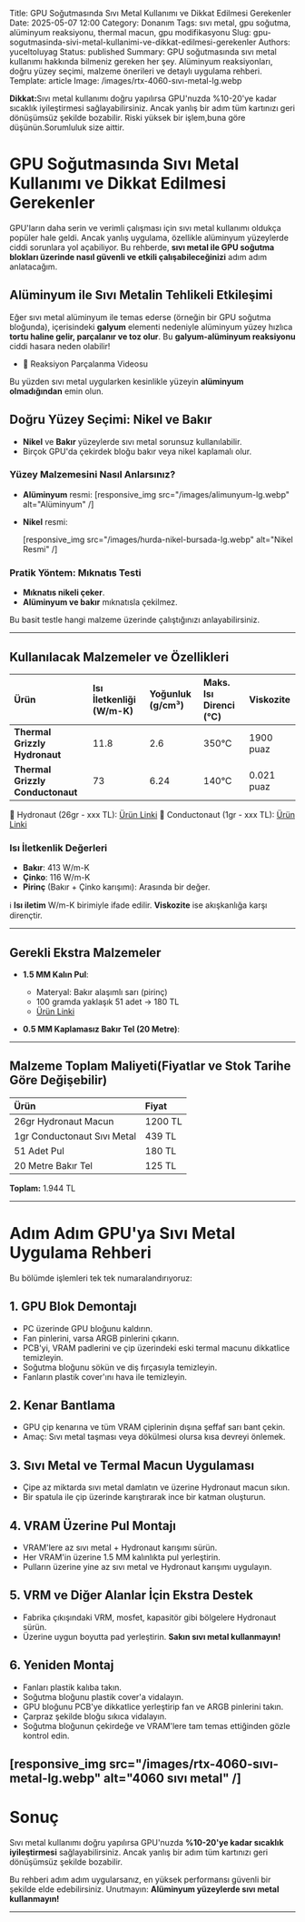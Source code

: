 Title: GPU Soğutmasında Sıvı Metal Kullanımı ve Dikkat Edilmesi Gerekenler
Date: 2025-05-07 12:00
Category: Donanım
Tags: sıvı metal, gpu soğutma, alüminyum reaksiyonu, thermal macun, gpu modifikasyonu
Slug: gpu-sogutmasinda-sivi-metal-kullanimi-ve-dikkat-edilmesi-gerekenler
Authors: yuceltoluyag
Status: published
Summary: GPU soğutmasında sıvı metal kullanımı hakkında bilmeniz gereken her şey. Alüminyum reaksiyonları, doğru yüzey seçimi, malzeme önerileri ve detaylı uygulama rehberi.
Template: article
Image: /images/rtx-4060-sıvı-metal-lg.webp


<div class="alert alert-warning">
  <strong>Dikkat:</strong>Sıvı metal kullanımı doğru yapılırsa GPU'nuzda %10-20'ye kadar sıcaklık iyileştirmesi sağlayabilirsiniz. Ancak yanlış bir adım tüm kartınızı geri dönüşümsüz şekilde bozabilir. Riski yüksek bir işlem,buna göre düşünün.Sorumluluk size aittir.
</div>


# GPU Soğutmasında Sıvı Metal Kullanımı ve Dikkat Edilmesi Gerekenler

GPU'ların daha serin ve verimli çalışması için sıvı metal kullanımı oldukça popüler hale geldi. Ancak yanlış uygulama, özellikle alüminyum yüzeylerde ciddi sorunlara yol açabiliyor. Bu rehberde, **sıvı metal ile GPU soğutma blokları üzerinde nasıl güvenli ve etkili çalışabileceğinizi** adım adım anlatacağım.

## Alüminyum ile Sıvı Metalin Tehlikeli Etkileşimi

Eğer sıvı metal alüminyum ile temas ederse (örneğin bir GPU soğutma bloğunda), içerisindeki **galyum** elementi nedeniyle alüminyum yüzey hızlıca **tortu haline gelir, parçalanır ve toz olur**.
Bu **galyum-alüminyum reaksiyonu** ciddi hasara neden olabilir!

- 🔗 Reaksiyon Parçalanma Videosu
<script type="module" src="https://cdn.jsdelivr.net/npm/@justinribeiro/lite-youtube@1/lite-youtube.min.js"></script>

<lite-youtube videoid="z3Fm30T9kJ8"></lite-youtube>

Bu yüzden sıvı metal uygularken kesinlikle yüzeyin **alüminyum olmadığından** emin olun.

## Doğru Yüzey Seçimi: Nikel ve Bakır

* **Nikel** ve **Bakır** yüzeylerde sıvı metal sorunsuz kullanılabilir.
* Birçok GPU'da çekirdek bloğu bakır veya nikel kaplamalı olur.

### Yüzey Malzemesini Nasıl Anlarsınız?

* **Alüminyum** resmi:
  [responsive_img src="/images/alimunyum-lg.webp" alt="Alüminyum" /]

* **Nikel** resmi:
  
  [responsive_img src="/images/hurda-nikel-bursada-lg.webp" alt="Nikel Resmi" /]
### Pratik Yöntem: Mıknatıs Testi

* **Mıknatıs nikeli çeker**.
* **Alüminyum ve bakır** mıknatısla çekilmez.

Bu basit testle hangi malzeme üzerinde çalıştığınızı anlayabilirsiniz.

---

## Kullanılacak Malzemeler ve Özellikleri

| Ürün                             | Isı İletkenliği (W/m-K) | Yoğunluk (g/cm³) | Maks. Isı Direnci (°C) | Viskozite  |
| :------------------------------- | :---------------------- | :--------------- | :--------------------- | :--------- |
| **Thermal Grizzly Hydronaut**    | 11.8                    | 2.6              | 350°C                  | 1900 puaz  |
| **Thermal Grizzly Conductonaut** | 73                      | 6.24             | 140°C                  | 0.021 puaz |

🔗 Hydronaut (26gr - xxx TL): [Ürün Linki](https://www.pazarama.com/thermal-grizzly-hydronaut-26gr-yuksek-performansli-termal-macun-p-4260711990328?magaza=think24&utm_source)
🔗 Conductonaut (1gr - xxx TL): [Ürün Linki](https://www.teknobiyotik.com/thermal-grizzly-1gr-conductonaut-liquid-metal-termal-macun-tg-c-001-r.html?ref)

### Isı İletkenlik Değerleri

* **Bakır**: 413 W/m-K
* **Çinko**: 116 W/m-K
* **Pirinç** (Bakır + Çinko karışımı): Arasında bir değer.

ℹ️ **Isı iletim** W/m-K birimiyle ifade edilir. **Viskozite** ise akışkanlığa karşı dirençtir.

---

## Gerekli Ekstra Malzemeler

* **1.5 MM Kalın Pul**:

  * Materyal: Bakır alaşımlı sarı (pirinç)
  * 100 gramda yaklaşık 51 adet → 180 TL
  * [Ürün Linki](https://www.erturkmetalaksesuar.com/15x12-mm-yuvarlak-tek-delik-duz-kalin-pul-ham-pirinc)

* **0.5 MM Kaplamasız Bakır Tel (20 Metre)**:


---

## Malzeme Toplam Maliyeti(Fiyatlar ve Stok Tarihe Göre Değişebilir)

| Ürün                        | Fiyat   |
| :-------------------------- | :------ |
| 26gr Hydronaut Macun        | 1200 TL |
| 1gr Conductonaut Sıvı Metal | 439 TL  |
| 51 Adet Pul                 | 180 TL  |
| 20 Metre Bakır Tel          | 125 TL  |

**Toplam:** 1.944 TL

---

# Adım Adım GPU'ya Sıvı Metal Uygulama Rehberi

Bu bölümde işlemleri tek tek numaralandırıyoruz:

## 1. GPU Blok Demontajı

* PC üzerinde GPU bloğunu kaldırın.
* Fan pinlerini, varsa ARGB pinlerini çıkarın.
* PCB'yi, VRAM padlerini ve çip üzerindeki eski termal macunu dikkatlice temizleyin.
* Soğutma bloğunu sökün ve diş fırçasıyla temizleyin.
* Fanların plastik cover'ını hava ile temizleyin.



## 2. Kenar Bantlama

* GPU çip kenarına ve tüm VRAM çiplerinin dışına şeffaf sarı bant çekin.
* Amaç: Sıvı metal taşması veya dökülmesi olursa kısa devreyi önlemek.



## 3. Sıvı Metal ve Termal Macun Uygulaması

* Çipe az miktarda sıvı metal damlatın ve üzerine Hydronaut macun sıkın.
* Bir spatula ile çip üzerinde karıştırarak ince bir katman oluşturun.



## 4. VRAM Üzerine Pul Montajı

* VRAM'lere az sıvı metal + Hydronaut karışımı sürün.
* Her VRAM'in üzerine 1.5 MM kalınlıkta pul yerleştirin.
* Pulların üzerine yine az sıvı metal ve Hydronaut karışımı uygulayın.



## 5. VRM ve Diğer Alanlar İçin Ekstra Destek

* Fabrika çıkışındaki VRM, mosfet, kapasitör gibi bölgelere Hydronaut sürün.
* Üzerine uygun boyutta pad yerleştirin.
  **Sakın sıvı metal kullanmayın!**



## 6. Yeniden Montaj

* Fanları plastik kalıba takın.
* Soğutma bloğunu plastik cover'a vidalayın.
* GPU bloğunu PCB'ye dikkatlice yerleştirip fan ve ARGB pinlerini takın.
* Çarpraz şekilde bloğu sıkıca vidalayın.
* Soğutma bloğunun çekirdeğe ve VRAM'lere tam temas ettiğinden gözle kontrol edin.


[responsive_img src="/images/rtx-4060-sıvı-metal-lg.webp" alt="4060 sıvı metal" /]
---

# Sonuç

Sıvı metal kullanımı doğru yapılırsa GPU'nuzda **%10-20'ye kadar sıcaklık iyileştirmesi** sağlayabilirsiniz. Ancak yanlış bir adım tüm kartınızı geri dönüşümsüz şekilde bozabilir.

Bu rehberi adım adım uygularsanız, en yüksek performansı güvenli bir şekilde elde edebilirsiniz.
Unutmayın: **Alüminyum yüzeylerde sıvı metal kullanmayın!**

---

